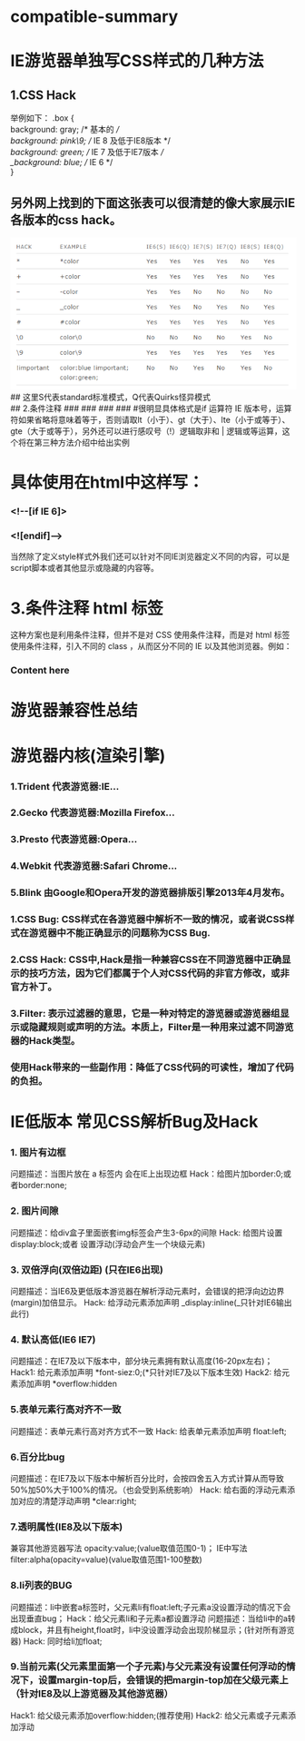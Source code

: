 # compatible-summary
# IE游览器单独写CSS样式的几种方法

## 1.CSS Hack 
举例如下：
.box {  
    background: gray; /* 基本的 */ <br>
    background: pink\9; /* IE 8 及低于IE8版本 */<br>
    *background: green; /* IE 7 及低于IE7版本 */<br>
    _background: blue; /* IE 6 */<br>
}
## 另外网上找到的下面这张表可以很清楚的像大家展示IE各版本的css hack。
<img src="cssHack.jpg">
## 这里S代表standard标准模式，Q代表Quirks怪异模式 
<br>
## 2.条件注释
### <!--[if lt IE 7]>版本小于IE7将看到这行<![endif]-->
### <!--[if lte IE 7]>版本小于或等于IE7将看到这行<![endif]-->
### <!--[if IE 7]>版本如果是IE7将看到这行<![endif]-->
### <!--[if gt IE 7]>版本大于IE7将看到这行<![endif]-->
#很明显具体格式是if 运算符 IE 版本号，运算符如果省略将意味着等于，否则请取lt（小于）、gt（大于）、lte（小于或等于）、gte（大于或等于），另外还可以进行感叹号（!）逻辑取非和 | 逻辑或等运算，这个将在第三种方法介绍中给出实例

# 具体使用在html中这样写：

### <!--[if IE 6]>
### <style type="text/css">
###  /* 针对IE6定义的样式 */
### </style>
### <![endif]-->
 当然除了定义style样式外我们还可以针对不同IE浏览器定义不同的内容，可以是script脚本或者其他显示或隐藏的内容等。

# 3.条件注释 html 标签
 这种方案也是利用条件注释，但并不是对 CSS 使用条件注释，而是对 html 标签使用条件注释，引入不同的 class ，从而区分不同的 IE 以及其他浏览器。例如：

### <!DOCTYPE html>
### <!--[if lt IE 7 ]> <html class="ie6"> <![endif]-->
### <!--[if IE 7 ]> <html class="ie7"> <![endif]-->
### <!--[if IE 8 ]> <html class="ie8"> <![endif]-->
### <!--[if IE 9 ]> <html class="ie9"> <![endif]-->
### <!--[if (gt IE 9)|!(IE)]><!--> <html> <!--<![endif]-->
### <head>
### <style type="text/css">
.box {
    color: #fff;
    padding: 5px 20px;
    background: gray; 
}
.ie8 .box {
    background: pink;
}
.ie7 .box {
    background: green;
}
.ie6 .box {
    background: blue;
}
### </style>
### </head>
### <body>
### <div class="box">
### Content here
### </div>
### </body>
### </html>




# 游览器兼容性总结

# 游览器内核(渲染引擎)
### 1.Trident 代表游览器:IE...
###  2.Gecko 代表游览器:Mozilla Firefox...
###  3.Presto 代表游览器:Opera...
###  4.Webkit 代表游览器:Safari Chrome...
###  5.Blink 由Google和Opera开发的游览器排版引擎2013年4月发布。

###  1.CSS Bug: CSS样式在各游览器中解析不一致的情况，或者说CSS样式在游览器中不能正确显示的问题称为CSS Bug.
###  2.CSS Hack: CSS中,Hack是指一种兼容CSS在不同游览器中正确显示的技巧方法，因为它们都属于个人对CSS代码的非官方修改，或非官方补丁。
###  3.Filter: 表示过滤器的意思，它是一种对特定的游览器或游览器组显示或隐藏规则或声明的方法。本质上，Filter是一种用来过滤不同游览器的Hack类型。
###  使用Hack带来的一些副作用：降低了CSS代码的可读性，增加了代码的负担。


# IE低版本 常见CSS解析Bug及Hack

###  1. 图片有边框
问题描述：当图片放在 a 标签内 会在IE上出现边框
Hack：给图片加border:0;或者border:none;

### 2. 图片间隙
问题描述：给div盒子里面嵌套img标签会产生3-6px的间隙
Hack: 给图片设置 display:block;或者 设置浮动(浮动会产生一个块级元素)

### 3. 双倍浮向(双倍边距) (只在IE6出现)
问题描述：当IE6及更低版本游览器在解析浮动元素时，会错误的把浮向边边界(margin)加倍显示。
Hack: 给浮动元素添加声明 _display:inline(_只针对IE6输出此行)

### 4. 默认高低(IE6 IE7)
问题描述：在IE7及以下版本中，部分块元素拥有默认高度(16-20px左右)；
Hack1: 给元素添加声明 *font-siez:0;(*只针对IE7及以下版本生效)
Hack2: 给元素添加声明 *overflow:hidden

### 5.表单元素行高对齐不一致
问题描述：表单元素行高对齐方式不一致
Hack: 给表单元素添加声明 float:left;

### 6.百分比bug
问题描述：在IE7及以下版本中解析百分比时，会按四舍五入方式计算从而导致50%加50%大于100%的情况。（也会受到系统影响）
Hack: 给右面的浮动元素添加对应的清楚浮动声明 *clear:right; 

### 7.透明属性(IE8及以下版本)
兼容其他游览器写法 opacity:value;(value取值范围0-1)；
IE中写法 filter:alpha(opacity=value)(value取值范围1-100整数)

### 8.li列表的BUG
问题描述：li中嵌套a标签时，父元素li有float:left;子元素a没设置浮动的情况下会出现垂直bug；
Hack：给父元素li和子元素a都设置浮动
问题描述：当给li中的a转成block，并且有height,float时，li中没设置浮动会出现阶梯显示；(针对所有游览器)
Hack: 同时给li加float;

### 9.当前元素(父元素里面第一个子元素)与父元素没有设置任何浮动的情况下，设置margin-top后，会错误的把margin-top加在父级元素上（针对IE8及以上游览器及其他游览器）
Hack1: 给父级元素添加overflow:hidden;(推荐使用)
Hack2: 给父元素或子元素添加浮动